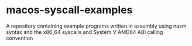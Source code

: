 # macos-syscall-examples
A repository containing example programs written in assembly using nasm syntax and the x86_64 syscalls and System V AMD64 ABI calling convention
